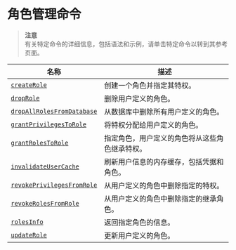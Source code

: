 # [ ](#)角色管理命令

[]()

> **注意**<br />
> 有关特定命令的详细信息，包括语法和示例，请单击特定命令以转到其参考页面。

| 名称                           | 描述                                           |
| ------------------------------ | ---------------------------------------------- |
| [`createRole`]()               | 创建一个角色并指定其特权。                     |
| [`dropRole`]()                 | 删除用户定义的角色。                           |
| [`dropAllRolesFromDatabase`]() | 从数据库中删除所有用户定义的角色。             |
| [`grantPrivilegesToRole`]()    | 将特权分配给用户定义的角色。                   |
| [`grantRolesToRole`]()         | 指定角色，用户定义的角色将从这些角色继承特权。 |
| [`invalidateUserCache`]()      | 刷新用户信息的内存缓存，包括凭据和角色。       |
| [`revokePrivilegesFromRole`]() | 从用户定义的角色中删除指定的特权。             |
| [`revokeRolesFromRole`]()      | 从用户定义的角色中删除指定的继承角色。         |
| [`rolesInfo`]()                | 返回指定角色的信息。                           |
| [`updateRole`]()               | 更新用户定义的角色。                           |
